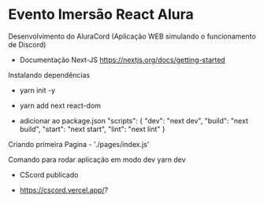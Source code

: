# Evento Imersão React Alura

Desenvolvimento do AluraCord
 (Aplicação WEB simulando o funcionamento de Discord)

- Documentação Next-JS
    https://nextjs.org/docs/getting-started

Instalando dependências 

- yarn init -y

- yarn add next react-dom

- adicionar  ao package.json 
    "scripts": {
                "dev": "next dev",
                "build": "next build",
                "start": "next start",
                "lint": "next lint"
                }

Criando primeira Pagina
    - './pages/index.js'

Comando para rodar aplicação em modo dev
    yarn dev

- CScord publicado

- https://cscord.vercel.app/?

